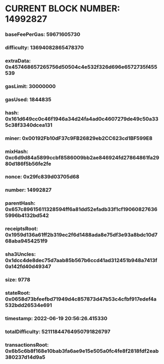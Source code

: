 # CURRENT BLOCK NUMBER: 14992827

### baseFeePerGas: 59671605730
### difficulty: 13694082865478370
### extraData: 0x457468657265756d50504c4e532f326d696e6572735f455539
### gasLimit: 30000000
### gasUsed: 1844835
### hash: 0x161d649cc0c46f1946a34d24fa4ad0c4607279de49c50a335c38f3340dcea131
### miner: 0x00192Fb10dF37c9FB26829eb2CC623cd1BF599E8
### mixHash: 0xc6d9d84a5899ccbf8586009bb2ae846924fd27864861fa2980d186f5b56fe2fe
### nonce: 0x29fc839d03705d68
### number: 14992827
### parentHash: 0x657c89615611328594ff6a81dd52efadb33f1cf190608276365996b4132bd542
### receiptsRoot: 0x1959d136a61ff2b319ec2f6d1488ada8e75df3e93a8bdc10d768aba9454251f9
### sha3Uncles: 0x1dcc4de8dec75d7aab85b567b6ccd41ad312451b948a7413f0a142fd40d49347
### size: 9778
### stateRoot: 0x0658d73bfeefbd71949d4c857873d47b53c4cfbf917edef4a532bdd26534e691
### timestamp: 2022-06-19 20:56:26.415330
### totalDifficulty: 52111844764950791826797
### transactionsRoot: 0x6b5c6b8f168e10bab3fa6ae9e15e505a0fc4fe8f2818fdf2eab380237d14d9a5
